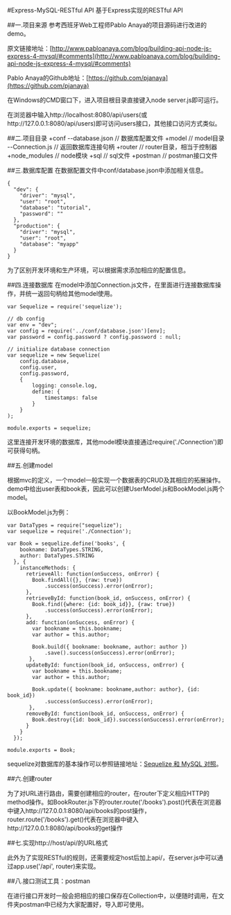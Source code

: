#Express-MySQL-RESTful API
基于Express实现的RESTful API

##一.项目来源
参考西班牙Web工程师Pablo Anaya的项目源码进行改进的demo。

原文链接地址：[http://www.pabloanaya.com/blog/building-api-node-js-express-4-mysql/#comments](http://www.pabloanaya.com/blog/building-api-node-js-express-4-mysql/#comments)

Pablo Anaya的Github地址：[https://github.com/pjanaya](https://github.com/pjanaya)

在Windows的CMD窗口下，进入项目根目录直接键入node server.js即可运行。

在浏览器中输入http://localhost:8080/api/users(或http://127.0.0.1:8080/api/users)即可访问users接口，其他接口访问方式类似。

##二.项目目录
	+conf
		--database.json // 数据库配置文件
	+model // model目录
		--Connection.js // 返回数据库连接句柄
	+router // router目录，相当于控制器
	+node_modules // node模块
	+sql // sql文件
	+postman // postman接口文件

##三.数据库配置
在数据配置文件中conf/database.json中添加相关信息。

	{
	  "dev": {
	    "driver": "mysql",
	    "user": "root",
	    "database": "tutorial",
	    "password": ""
	  },
	  "production": {
	    "driver": "mysql",
	    "user": "root",
	    "database": "myapp"
	  }
	}

为了区别开发环境和生产环境，可以根据需求添加相应的配置信息。

##四.连接数据库
在model中添加Connection.js文件，在里面进行连接数据库操作，并统一返回句柄给其他model使用。

	var Sequelize = require('sequelize');
	
	// db config
	var env = "dev";
	var config = require('../conf/database.json')[env];
	var password = config.password ? config.password : null;
	
	// initialize database connection
	var sequelize = new Sequelize(
		config.database,
		config.user,
		config.password,
		{
			logging: console.log,
			define: {
				timestamps: false
			}
		}
	);
	
	module.exports = sequelize;

这里连接开发环境的数据库，其他model模块直接通过require('./Connection')即可获得句柄。

##五.创建model

根据mvc的定义，一个model一般实现一个数据表的CRUD及其相应的拓展操作。demo中给出user表和book表，因此可以创建UserModel.js和BookModel.js两个model。

以BookModel.js为例：

	var DataTypes = require("sequelize");
	var sequelize = require('./Connection');
	
	var Book = sequelize.define('books', {
	    bookname: DataTypes.STRING,
	    author: DataTypes.STRING
	  }, {
	    instanceMethods: {
	      retrieveAll: function(onSuccess, onError) {
			Book.findAll({}, {raw: true})
				.success(onSuccess).error(onError);	
		  },
	      retrieveById: function(book_id, onSuccess, onError) {
			Book.find({where: {id: book_id}}, {raw: true})
				.success(onSuccess).error(onError);	
		  },
	      add: function(onSuccess, onError) {
			var bookname = this.bookname;
			var author = this.author;
			
			Book.build({ bookname: bookname, author: author })
				.save().success(onSuccess).error(onError);
		   },
		  updateById: function(book_id, onSuccess, onError) {
			var bookname = this.bookname;
			var author = this.author;
	
			Book.update({ bookname: bookname,author: author}, {id: book_id})
				.success(onSuccess).error(onError);
		   },
	      removeById: function(book_id, onSuccess, onError) {
			Book.destroy({id: book_id}).success(onSuccess).error(onError);	
		  }
	    }
	  });
	
	module.exports = Book;

sequelize对数据库的基本操作可以参照链接地址：[Sequelize 和 MySQL 对照](https://segmentfault.com/a/1190000003987871)。

##六.创建router

为了对URL进行路由，需要创建相应的router，在router下定义相应HTTP的method操作。如BookRouter.js下的router.route('/books').post()代表在浏览器中键入http://127.0.0.1:8080/api/books的post操作，router.route('/books').get()代表在浏览器中键入http://127.0.0.1:8080/api/books的get操作

##七.实现http://host/api/的URL格式

此外为了实现RESTful的规则，还需要规定host后加上api/，在server.js中可以通过app.use('/api', router)来实现。

##八.接口测试工具：postman

在进行接口开发时一般会把相应的接口保存在Collection中，以便随时调用，在文件夹postman中已经为大家配置好，导入即可使用。